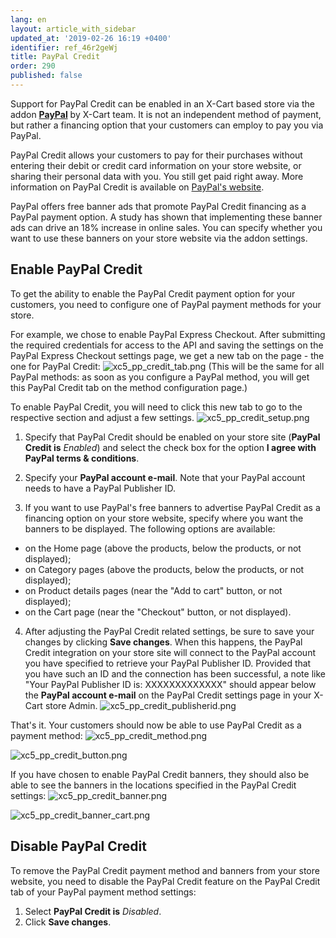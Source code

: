 ```yaml
---
lang: en
layout: article_with_sidebar
updated_at: '2019-02-26 16:19 +0400'
identifier: ref_46r2geWj
title: PayPal Credit
order: 290
published: false
---
```

Support for PayPal Credit can be enabled in an X-Cart based store via the addon **[PayPal](https://market.x-cart.com/addons/paypal.html "PayPal addon")** by X-Cart team. It is not an independent method of payment, but rather a financing option that your customers can employ to pay you via PayPal.  

PayPal Credit allows your customers to pay for their purchases without entering their debit or credit card information on your store website, or sharing their personal data with you. You still get paid right away. 
More information on PayPal Credit is available on [PayPal's website](https://www.paypal.com/us/webapps/mpp/paypal-credit).

PayPal offers free banner ads that promote PayPal Credit financing as a PayPal payment option. A study has shown that implementing these banner ads can drive an 18% increase in online sales. You can specify whether you want to use these banners on your store website via the addon settings.

## Enable PayPal Credit
To get the ability to enable the PayPal Credit payment option for your customers, you need to configure one of PayPal payment methods for your store.

For example, we chose to enable PayPal Express Checkout. After submitting the required credentials for access to the API and saving the settings on the PayPal Express Checkout settings page, we get a new tab on the page - the one for PayPal Credit:
     ![xc5_pp_credit_tab.png]({{site.baseurl}}/attachments/ref_46r2geWj/xc5_pp_credit_tab.png)
     (This will be the same for all PayPal methods: as soon as you configure a PayPal method, you will get this PayPal Credit tab on the method configuration page.)

To enable PayPal Credit, you will need to click this new tab to go to the respective section and adjust a few settings.
     ![xc5_pp_credit_setup.png]({{site.baseurl}}/attachments/ref_46r2geWj/xc5_pp_credit_setup.png)

  1. Specify that PayPal Credit should be enabled on your store site (**PayPal Credit is** _Enabled_) and select the check box for the option **I agree with PayPal terms & conditions**. 

  2. Specify your **PayPal account e-mail**. Note that your PayPal account needs to have a PayPal Publisher ID.

  3. If you want to use PayPal's free banners to advertise PayPal Credit as a financing option on your store website, specify where you want the banners to be displayed. The following options are available:
   * on the Home page (above the products, below the products, or not displayed);
   * on Category pages (above the products, below the products, or not displayed);
   * on Product details pages (near the "Add to cart" button, or not displayed);
   * on the Cart page (near the "Checkout" button, or not displayed).

  4. After adjusting the PayPal Credit related settings, be sure to save your changes by clicking **Save changes**. When this happens, the PayPal Credit integration on your store site will connect to the PayPal account you have specified to retrieve your PayPal Publisher ID. Provided that you have such an ID and the connection has been successful, a note like "Your PayPal Publisher ID is: XXXXXXXXXXXXX" should appear below the **PayPal account e-mail** on the PayPal Credit settings page in your X-Cart store Admin. 
     ![xc5_pp_credit_publisherid.png]({{site.baseurl}}/attachments/ref_46r2geWj/xc5_pp_credit_publisherid.png)

That's it. Your customers should now be able to use PayPal Credit as a payment method:
   ![xc5_pp_credit_method.png]({{site.baseurl}}/attachments/ref_46r2geWj/xc5_pp_credit_method.png)

   ![xc5_pp_credit_button.png]({{site.baseurl}}/attachments/ref_46r2geWj/xc5_pp_credit_button.png)

If you have chosen to enable PayPal Credit banners, they should also be able to see the banners in the locations specified in the PayPal Credit settings:
   ![xc5_pp_credit_banner.png]({{site.baseurl}}/attachments/ref_46r2geWj/xc5_pp_credit_banner.png)

   ![xc5_pp_credit_banner_cart.png]({{site.baseurl}}/attachments/ref_46r2geWj/xc5_pp_credit_banner_cart.png)

## Disable PayPal Credit
To remove the PayPal Credit payment method and banners from your store website, you need to disable the PayPal Credit feature on the PayPal Credit tab of your PayPal payment method settings:

1. Select **PayPal Credit is** _Disabled_.
2. Click **Save changes**.


